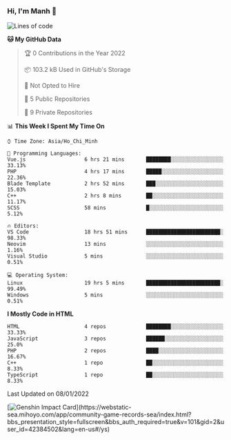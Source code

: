 ### Hi, I'm Manh 👋

<!--START_SECTION:waka-->
![Lines of code](https://img.shields.io/badge/From%20Hello%20World%20I%27ve%20Written-2%20Million%20lines%20of%20code-blue)

**🐱 My GitHub Data** 

> 🏆 0 Contributions in the Year 2022
 > 
> 📦 103.2 kB Used in GitHub's Storage 
 > 
> 🚫 Not Opted to Hire
 > 
> 📜 5 Public Repositories 
 > 
> 🔑 9 Private Repositories  
 > 
📊 **This Week I Spent My Time On** 

```text
⌚︎ Time Zone: Asia/Ho_Chi_Minh

💬 Programming Languages: 
Vue.js                   6 hrs 21 mins       ████████░░░░░░░░░░░░░░░░░   33.13% 
PHP                      4 hrs 17 mins       █████░░░░░░░░░░░░░░░░░░░░   22.36% 
Blade Template           2 hrs 52 mins       ███░░░░░░░░░░░░░░░░░░░░░░   15.03% 
C++                      2 hrs 8 mins        ██░░░░░░░░░░░░░░░░░░░░░░░   11.17% 
SCSS                     58 mins             █░░░░░░░░░░░░░░░░░░░░░░░░   5.12%

🔥 Editors: 
VS Code                  18 hrs 51 mins      ████████████████████████░   98.33% 
Neovim                   13 mins             ░░░░░░░░░░░░░░░░░░░░░░░░░   1.16% 
Visual Studio            5 mins              ░░░░░░░░░░░░░░░░░░░░░░░░░   0.51%

💻 Operating System: 
Linux                    19 hrs 5 mins       ████████████████████████░   99.49% 
Windows                  5 mins              ░░░░░░░░░░░░░░░░░░░░░░░░░   0.51%

```

**I Mostly Code in HTML** 

```text
HTML                     4 repos             ████████░░░░░░░░░░░░░░░░░   33.33% 
JavaScript               3 repos             ██████░░░░░░░░░░░░░░░░░░░   25.0% 
PHP                      2 repos             ████░░░░░░░░░░░░░░░░░░░░░   16.67% 
C++                      1 repo              ██░░░░░░░░░░░░░░░░░░░░░░░   8.33% 
TypeScript               1 repo              ██░░░░░░░░░░░░░░░░░░░░░░░   8.33%

```



 Last Updated on 08/01/2022
<!--END_SECTION:waka-->

[![Genshin Impact Card](https://api.mn07.xyz/genshin/card/42384502?)](https://webstatic-sea.mihoyo.com/app/community-game-records-sea/index.html?bbs_presentation_style=fullscreen&bbs_auth_required=true&v=101&gid=2&user_id=42384502&lang=en-us#/ys)
